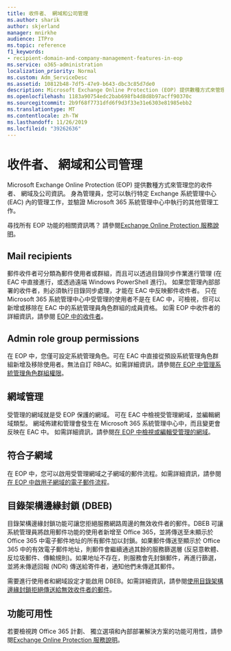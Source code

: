 ```yaml
---
title: 收件者、 網域和公司管理
ms.author: sharik
author: skjerland
manager: mnirkhe
audience: ITPro
ms.topic: reference
f1_keywords:
- recipient-domain-and-company-management-features-in-eop
ms.service: o365-administration
localization_priority: Normal
ms.custom: Adm_ServiceDesc
ms.assetid: 10812b48-7df5-47e9-b643-dbc3c85d7de0
description: Microsoft Exchange Online Protection (EOP) 提供數種方式來管理您的收件者、 網域及公司資訊。 身為管理員，您可以執行特定 Exchange 系統管理中心 (EAC) 內的管理工作，並驗證 Microsoft 365 系統管理中心中執行的其他管理工作。
ms.openlocfilehash: 1183a90754edc2bab698fb4d8d8b97acff90370c
ms.sourcegitcommit: 2b9f68f7731dfd6f9d3f33e31e6303e81985ebb2
ms.translationtype: MT
ms.contentlocale: zh-TW
ms.lasthandoff: 11/26/2019
ms.locfileid: "39262636"
---
```

# <a name="recipient-domain-and-company-management"></a>收件者、 網域和公司管理

Microsoft Exchange Online Protection (EOP) 提供數種方式來管理您的收件者、 網域及公司資訊。 身為管理員，您可以執行特定 Exchange 系統管理中心 (EAC) 內的管理工作，並驗證 Microsoft 365 系統管理中心中執行的其他管理工作。
  
尋找所有 EOP 功能的相關資訊嗎？ 請參閱[Exchange Online Protection 服務說明](exchange-online-protection-service-description.md)。
  
## <a name="mail-recipients"></a>Mail recipients

郵件收件者可分類為郵件使用者或群組，而且可以透過目錄同步作業進行管理 (在 EAC 中直接進行，或透過遠端 Windows PowerShell 進行)。 如果您管理內部部署的收件者，則必須執行目錄同步處理，才能在 EAC 中反映郵件收件者。 只在 Microsoft 365 系統管理中心中受管理的使用者不是在 EAC 中，可檢視，但可以新增或移除在 EAC 中的系統管理員角色群組的成員資格。 如需 EOP 中收件者的詳細資訊，請參閱 [EOP 中的收件者](https://go.microsoft.com/fwlink/p/?LinkId=280011)。
  
## <a name="admin-role-group-permissions"></a>Admin role group permissions

在 EOP 中，您僅可設定系統管理角色。可在 EAC 中直接從預設系統管理角色群組新增及移除使用者。無法自訂 RBAC。如需詳細資訊，請參閱[在 EOP 中管理系統管理角色群組權限](https://go.microsoft.com/fwlink/p/?LinkId=282238)。
  
## <a name="domain-management"></a>網域管理

受管理的網域就是受 EOP 保護的網域。 可在 EAC 中檢視受管理網域，並編輯網域類型。 網域佈建和管理會發生在 Microsoft 365 系統管理中心中，而且變更會反映在 EAC 中。 如需詳細資訊，請參閱[在 EOP 中檢視或編輯受管理的網域](https://go.microsoft.com/fwlink/p/?LinkId=282239)。
  
## <a name="match-subdomains"></a>符合子網域

在 EOP 中，您可以啟用受管理網域之子網域的郵件流程。如需詳細資訊，請參閱[在 EOP 中啟用子網域的電子郵件流程](https://go.microsoft.com/fwlink/p/?LinkId=397213)。 
  
## <a name="directory-based-edge-blocking-dbeb"></a>目錄架構邊緣封鎖 (DBEB)

目錄架構邊緣封鎖功能可讓您拒絕服務網路周邊的無效收件者的郵件。DBEB 可讓系統管理員將啟用郵件功能的使用者新增至 Office 365，並將傳送至未顯示於 Office 365 中電子郵件地址的所有郵件加以封鎖。如果郵件傳送至顯示於 Office 365 中的有效電子郵件地址，則郵件會繼續通過其餘的服務篩選層 (反惡意軟體、反垃圾郵件、傳輸規則)。如果地址不存在，則服務會先封鎖郵件，再進行篩選，並將未傳遞回報 (NDR) 傳送給寄件者，通知他們未傳遞其郵件。 
  
需要進行使用者和網域設定才能啟用 DBEB。如需詳細資訊，請參閱[使用目錄架構邊緣封鎖拒絕傳送給無效收件者的郵件](https://go.microsoft.com/fwlink/p/?LinkId=390676)。
  
## <a name="feature-availability"></a>功能可用性

若要檢視跨 Office 365 計劃、 獨立選項和內部部署解決方案的功能可用性，請參閱[Exchange Online Protection 服務說明](exchange-online-protection-service-description.md)。

